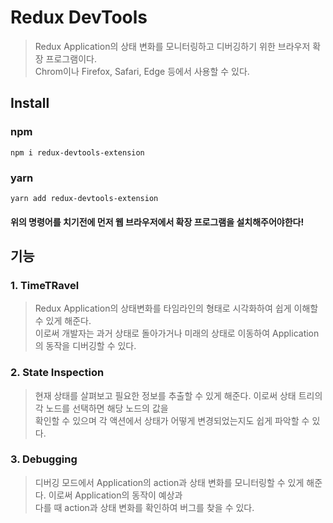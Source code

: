 # Redux DevTools
> Redux Application의 상태 변화를 모니터링하고 디버깅하기 위한 브라우저 확장 프로그램이다.  
> Chrom이나 Firefox, Safari, Edge 등에서 사용할 수 있다.

## Install
### npm
`npm i redux-devtools-extension`

### yarn
`yarn add redux-devtools-extension`

#### 위의 명령어를 치기전에 먼저 웹 브라우저에서 확장 프로그램을 설치해주어야한다!

## 기능
### 1. TimeTRavel
> Redux Application의 상태변화를 타임라인의 형태로 시각화하여 쉽게 이해할 수 있게 해준다.  
> 이로써 개발자는 과거 상태로 돌아가거나 미래의 상태로 이동하여 Application의 동작을 디버깅할 수 있다.

### 2. State Inspection
> 현재 상태를 살펴보고 필요한 정보를 추출할 수 있게 해준다. 이로써 상태 트리의 각 노드를 선택하면 해당 노드의 값을  
> 확인할 수 있으며 각 액션에서 상태가 어떻게 변경되었는지도 쉽게 파악할 수 있다.

### 3. Debugging
> 디버깅 모드에서 Application의 action과 상태 변화를 모니터링할 수 있게 해준다. 이로써 Application의 동작이 예상과  
> 다를 때 action과 상태 변화를 확인하여 버그를 찾을 수 있다.

